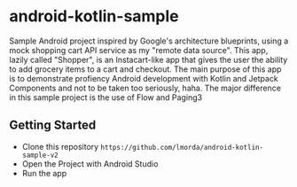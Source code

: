 # android-kotlin-sample

Sample Android project inspired by Google's architecture blueprints, using a mock shopping cart API service as my "remote data source".  This app, lazily called "Shopper", is an Instacart-like app that gives the user the ability to add grocery items to a cart and checkout.  The main purpose of this app is to demonstrate profiency Android development with Kotlin and Jetpack Components and not to be taken too seriously, haha.  The major difference in this sample project is the use of Flow and Paging3

## Getting Started

 * Clone this repository `https://github.com/lmorda/android-kotlin-sample-v2`
 * Open the Project with Android Studio
 * Run the app

